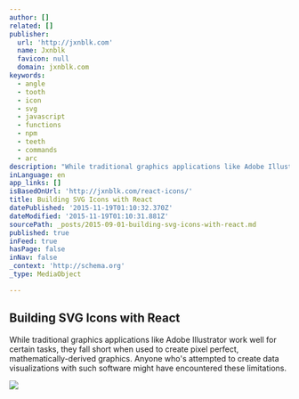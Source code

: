 ```yaml
---
author: []
related: []
publisher:
  url: 'http://jxnblk.com'
  name: Jxnblk
  favicon: null
  domain: jxnblk.com
keywords:
  - angle
  - tooth
  - icon
  - svg
  - javascript
  - functions
  - npm
  - teeth
  - commands
  - arc
description: "While traditional graphics applications like Adobe Illustrator work well for certain tasks, they fall short when used to create pixel perfect, mathematically-derived graphics. Anyone who's attempted to create data visualizations with such software might have encountered these limitations."
inLanguage: en
app_links: []
isBasedOnUrl: 'http://jxnblk.com/react-icons/'
title: Building SVG Icons with React
datePublished: '2015-11-19T01:10:32.370Z'
dateModified: '2015-11-19T01:10:31.881Z'
sourcePath: _posts/2015-09-01-building-svg-icons-with-react.md
published: true
inFeed: true
hasPage: false
inNav: false
_context: 'http://schema.org'
_type: MediaObject

---
```

<article style=""><h1>Building SVG Icons with React</h1><p>While traditional graphics applications like Adobe Illustrator work well for certain tasks, they fall short when used to create pixel perfect, mathematically-derived graphics. Anyone who's attempted to create data visualizations with such software might have encountered these limitations.</p><img src="http://jxnblk.s3.amazonaws.com/assets/images/cog-sketch-bw.jpg" /></article>